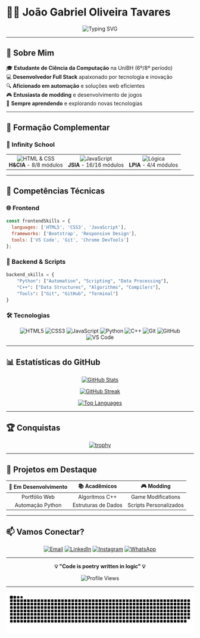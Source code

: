 # 👨‍💻 João Gabriel Oliveira Tavares

<div align="center">
  <img src="https://readme-typing-svg.demolab.com?font=Fira+Code&size=22&duration=3000&pause=1000&color=58A6FF&center=true&vCenter=true&width=435&lines=Computer+Science+Student;Full+Stack+Developer;Problem+Solver;Tech+Enthusiast" alt="Typing SVG" />
</div>

---

## 🚀 Sobre Mim

🎓 **Estudante de Ciência da Computação** na UniBH (6º/8º período)  
💻 **Desenvolvedor Full Stack** apaixonado por tecnologia e inovação  
🔍 **Aficionado em automação** e soluções web eficientes  
🎮 **Entusiasta de modding** e desenvolvimento de jogos  
🌱 **Sempre aprendendo** e explorando novas tecnologias

---

## 🎯 Formação Complementar

### 🏫 Infinity School

<table>
<tr>
<td align="center">
<img src="https://img.shields.io/badge/HTML%20%26%20CSS%20com%20IA-100%25-success?style=for-the-badge&logo=html5&logoColor=white" alt="HTML & CSS" />
<br><strong>H&CIA</strong> - 8/8 módulos
</td>
<td align="center">
<img src="https://img.shields.io/badge/JavaScript%20com%20IA-100%25-success?style=for-the-badge&logo=javascript&logoColor=white" alt="JavaScript" />
<br><strong>JSIA</strong> - 16/16 módulos
</td>
<td align="center">
<img src="https://img.shields.io/badge/Lógica%20de%20Programação-100%25-success?style=for-the-badge&logo=codeigniter&logoColor=white" alt="Lógica" />
<br><strong>LPIA</strong> - 4/4 módulos
</td>
</tr>
</table>

---

## 💼 Competências Técnicas

### 🌐 Frontend
```javascript
const frontendSkills = {
  languages: ['HTML5', 'CSS3', 'JavaScript'],
  frameworks: ['Bootstrap', 'Responsive Design'],
  tools: ['VS Code', 'Git', 'Chrome DevTools']
};
```

### 🐍 Backend & Scripts
```python
backend_skills = {
    "Python": ["Automation", "Scripting", "Data Processing"],
    "C++": ["Data Structures", "Algorithms", "Compilers"],
    "Tools": ["Git", "GitHub", "Terminal"]
}
```

### 🛠️ Tecnologias

<div align="center">

![HTML5](https://img.shields.io/badge/HTML5-E34F26?style=for-the-badge&logo=html5&logoColor=white)
![CSS3](https://img.shields.io/badge/CSS3-1572B6?style=for-the-badge&logo=css3&logoColor=white)
![JavaScript](https://img.shields.io/badge/JavaScript-F7DF1E?style=for-the-badge&logo=javascript&logoColor=black)
![Python](https://img.shields.io/badge/Python-3776AB?style=for-the-badge&logo=python&logoColor=white)
![C++](https://img.shields.io/badge/C++-00599C?style=for-the-badge&logo=cplusplus&logoColor=white)
![Git](https://img.shields.io/badge/Git-F05032?style=for-the-badge&logo=git&logoColor=white)
![GitHub](https://img.shields.io/badge/GitHub-181717?style=for-the-badge&logo=github&logoColor=white)
![VS Code](https://img.shields.io/badge/VS_Code-0078D4?style=for-the-badge&logo=visual-studio-code&logoColor=white)

</div>

---

## 📊 Estatísticas do GitHub

<div align="center">
  
[![GitHub Stats](https://github-readme-stats.vercel.app/api?username=JoaoGabrielOT&show_icons=true&theme=tokyonight&include_all_commits=true&count_private=true)](https://github.com/JoaoGabrielOT)

[![GitHub Streak](https://streak-stats.demolab.com?user=JoaoGabrielOT&theme=tokyonight)](https://github.com/JoaoGabrielOT)

[![Top Languages](https://github-readme-stats.vercel.app/api/top-langs/?username=JoaoGabrielOT&layout=compact&theme=tokyonight)](https://github.com/JoaoGabrielOT)

</div>

---

## 🏆 Conquistas

<div align="center">

[![trophy](https://github-profile-trophy.vercel.app/?username=JoaoGabrielOT&theme=tokyonight&no-frame=true&row=1&column=6)](https://github.com/JoaoGabrielOT)

</div>

---

## 🎯 Projetos em Destaque

<div align="center">

| 🚀 **Em Desenvolvimento** | 📚 **Acadêmicos** | 🎮 **Modding** |
|:---:|:---:|:---:|
| Portfólio Web | Algoritmos C++ | Game Modifications |
| Automação Python | Estruturas de Dados | Scripts Personalizados |

</div>

---

## 📫 Vamos Conectar?

<div align="center">

[![Email](https://img.shields.io/badge/Email-D14836?style=for-the-badge&logo=gmail&logoColor=white)](mailto:joaogabrielot.ti@gmail.com)
[![LinkedIn](https://img.shields.io/badge/LinkedIn-0077B5?style=for-the-badge&logo=linkedin&logoColor=white)](https://www.linkedin.com/in/joaogabrielot/)
[![Instagram](https://img.shields.io/badge/Instagram-E4405F?style=for-the-badge&logo=instagram&logoColor=white)](https://www.instagram.com/joao.gabrielot/)
[![WhatsApp](https://img.shields.io/badge/WhatsApp-25D366?style=for-the-badge&logo=whatsapp&logoColor=white)](https://wa.me/5531982311519)

</div>

---

<div align="center">
  
**💡 "Code is poetry written in logic" 💡**

![Profile Views](https://komarev.com/ghpvc/?username=JoaoGabrielOT&color=58A6FF&style=for-the-badge)

</div>

---

<div align="center">
<img src="https://raw.githubusercontent.com/Platane/snk/output/github-contribution-grid-snake.svg" alt="Snake animation" />
</div>
